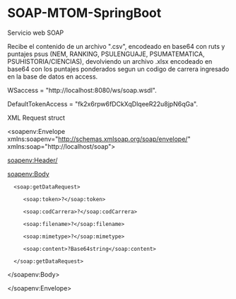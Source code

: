 # SOAP-MTOM-SpringBoot

Servicio web SOAP

Recibe el contenido de un archivo ".csv", encodeado en base64 con ruts y puntajes psus (NEM, RANKING, PSULENGUAJE, PSUMATEMATICA, PSUHISTORIA/CIENCIAS), devolviendo un archivo .xlsx encodeado en base64 con los puntajes ponderados segun un codigo de carrera ingresado en la base de datos en access.

WSaccess = "http://localhost:8080/ws/soap.wsdl".

DefaultTokenAccess = "fk2x6rpw6fDCkXqDlqeeR22u8jpN6qGa".

XML Request struct

<soapenv:Envelope xmlns:soapenv="http://schemas.xmlsoap.org/soap/envelope/" xmlns:soap="http://localhost/soap">

   <soapenv:Header/>
   
   <soapenv:Body>
   
      <soap:getDataRequest>
      
         <soap:token>?</soap:token>
         
         <soap:codCarrera>?</soap:codCarrera>
         
         <soap:filename>?</soap:filename>
         
         <soap:mimetype>?</soap:mimetype>
         
         <soap:content>?Base64string</soap:content>
         
      </soap:getDataRequest>
      
   </soapenv:Body>
   
</soapenv:Envelope>

